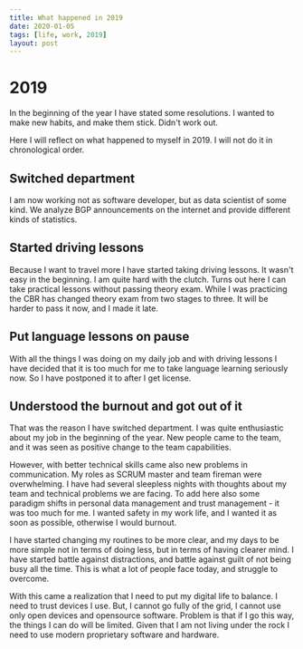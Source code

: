 ```yaml
---
title: What happened in 2019
date: 2020-01-05
tags: [life, work, 2019]
layout: post
---
```


# 2019

In the beginning of the year I have stated some resolutions. I wanted to 
make new habits, and make them stick. Didn't work out.

Here I will reflect on what happened to myself in 2019. I will not do it in chronological order.

## Switched department
I am now working not as software developer, but as data scientist of some kind. We analyze BGP announcements on the internet and provide different kinds of statistics. 

## Started driving lessons
Because I want to travel more I have started taking driving lessons. It wasn't easy in the beginning. I am quite hard with the clutch.
Turns out here I can take practical lessons without passing theory exam. While I was practicing the CBR has changed theory exam from two stages to three. It will be harder to pass it now, and I made it late. 

## Put language lessons on pause
With all the things I was doing on my daily job and with driving lessons I have decided that it is too much for me to take language learning seriously now. So I have postponed it to after I get license. 

## Understood the burnout and got out of it
That was the reason I have switched department.
I was quite enthusiastic about my job in the beginning of the year. 
New people came to the team, and it was seen as positive change to the team capabilities.

However, with better technical skills came also new problems in communication. My roles as SCRUM master 
and team fireman were overwhelming. I have had several sleepless nights with thoughts about 
my team and technical problems we are facing. To add here also some paradigm shifts in 
personal data management and trust management - it was too much for me. I wanted safety in
my work life, and I wanted it as soon as possible, otherwise I would burnout.

I have started changing my routines to be more clear, and my days to be more simple not in 
terms of doing less, but in terms of having clearer mind. I have started battle against distractions, and 
battle against guilt of not being busy all the time. This is what a lot of people face today, and 
struggle to overcome.

With this came a realization that I need to put my digital life to balance. I need to trust devices I use. 
But, I cannot go fully of the grid, I cannot use only open devices and opensource software. Problem is that 
if I go this way, the things I can do will be limited. Given that I am not living under the rock I need to 
use modern proprietary software and hardware.
